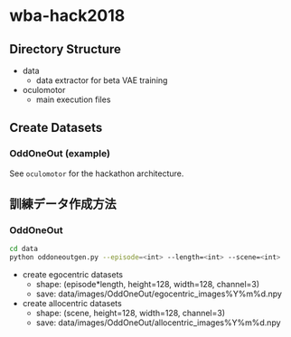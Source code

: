 # wba-hack2018
## Directory Structure
- data
  - data extractor for beta VAE training
- oculomotor
  - main execution files

## Create Datasets
### OddOneOut (example)
See `oculomotor` for the hackathon architecture.

## 訓練データ作成方法
### OddOneOut
```bash
cd data
python oddoneoutgen.py --episode=<int> --length=<int> --scene=<int>
```
- create egocentric datasets
    - shape: (episode*length, height=128, width=128, channel=3)
    - save: data/images/OddOneOut/egocentric_images%Y%m%d.npy
- create allocentric datasets
    - shape: (scene, height=128, width=128, channel=3) 
    - save: data/images/OddOneOut/allocentric_images%Y%m%d.npy
